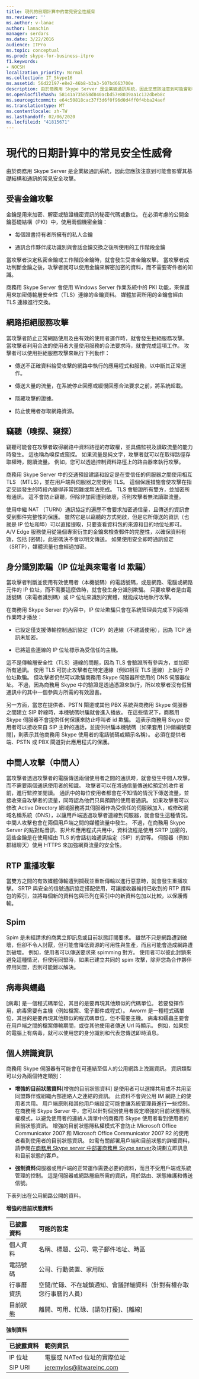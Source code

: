 ```yaml
---
title: 現代的日期計算中的常見安全性威脅
ms.reviewer: ''
ms.author: v-lanac
author: lanachin
manager: serdars
ms.date: 3/22/2016
audience: ITPro
ms.topic: conceptual
ms.prod: skype-for-business-itpro
f1.keywords:
- NOCSH
localization_priority: Normal
ms.collection: IT_Skype16
ms.assetid: 56d22197-e8e2-46b8-b3a3-507bd663700e
description: 由於商務用 Skype Server 是企業級通訊系統，因此您應該注意到可能會影響其基礎結構和通訊的常見安全攻擊。
ms.openlocfilehash: 58141a735858d840acbd57e8039aa1c132dbeb8c
ms.sourcegitcommit: e64c50818cac37f3d6f0f96d0d4ff0f4bba24aef
ms.translationtype: MT
ms.contentlocale: zh-TW
ms.lasthandoff: 02/06/2020
ms.locfileid: "41815671"
---
```

# <a name="common-security-threats-in-modern-day-computing"></a>現代的日期計算中的常見安全性威脅
 
由於商務用 Skype Server 是企業級通訊系統，因此您應該注意到可能會影響其基礎結構和通訊的常見安全攻擊。
  
## <a name="compromised-key-attack"></a>受害金鑰攻擊

金鑰是用來加密、解密或驗證機密資訊的秘密代碼或數位。 在必須考慮的公開金鑰基礎結構（PKI）中，使用兩個機密金鑰： 
  
- 每個證書持有者所擁有的私人金鑰
    
- 通訊合作夥伴成功識別與會話金鑰交換之後所使用的工作階段金鑰
    
當攻擊者決定私密金鑰或工作階段金鑰時，就會發生受害金鑰攻擊。 當攻擊者成功判斷金鑰之後，攻擊者就可以使用金鑰來解密加密的資料，而不需要寄件者的知識。
  
商務用 Skype Server 會使用 Windows Server 作業系統中的 PKI 功能，來保護用來加密傳輸層安全性（TLS）連線的金鑰資料。 媒體加密所用的金鑰會經由 TLS 連線進行交換。
  
## <a name="network-denial-of-service-attack"></a>網路拒絕服務攻擊

當攻擊者防止正常網路使用及由有效的使用者運作時，就會發生拒絕服務攻擊。 當攻擊者利用合法的使用者大量使用服務的合法要求時，就會完成這項工作。 攻擊者可以使用拒絕服務攻擊來執行下列動作：
  
- 傳送不正確資料給受攻擊的網路中執行的應用程式和服務，以中斷其正常運作。
    
- 傳送大量的流量，在系統停止回應或緩慢回應合法要求之前，將系統超載。
    
- 隱藏攻擊的證據。
    
- 防止使用者存取網路資源。
    
## <a name="eavesdropping-sniffing-snooping"></a>竊聽（嗅探、窺探）

竊聽可能會在攻擊者取得網路中資料路徑的存取權，並具備監視及讀取流量的能力時發生。 這也稱為嗅探或窺探。 如果流量是純文字，攻擊者就可以在取得路徑存取權時，閱讀流量。 例如，您可以透過控制資料路徑上的路由器來執行攻擊。 
  
商務用 Skype Server 中的交通預設建議和設定是在受信任的伺服器之間使用相互 TLS （MTLS），並在用戶端與伺服器之間使用 TLS。 這個保護措施會使攻擊在指定交談發生的時段內變得非常困難或無法完成。 TLS 會驗證所有雙方，並加密所有通訊。 這不會防止竊聽，但除非加密遭到破壞，否則攻擊者無法讀取流量。
  
使用中繼 NAT （TURN）通訊協定的遍歷不會要求加密通信量，且傳送的資訊會受到郵件完整性的保護。 雖然它是以竊聽的方式開啟，但是它所傳送的資訊（也就是 IP 位址和埠）可以直接提取，只要查看資料包的來源和目的地位址即可。 A/V Edge 服務使用從幾個專案衍生的金鑰來檢查郵件的完整性，以確保資料有效，包括 [密碼]，此密碼決不會以明文傳送。 如果使用安全即時通訊協定（SRTP），媒體流量也會經過加密。
  
## <a name="identity-spoofing-ip-address-and-caller-id-spoofing"></a>身分識別欺騙（IP 位址與來電者 Id 欺騙）

當攻擊者判斷並使用有效使用者（本機號碼）的電話號碼，或是網路、電腦或網路元件的 IP 位址，而不需要這麼做時，就會發生身分識別欺騙。 只要攻擊者是由電話號碼（來電者識別碼）或 IP 位址來識別的實體，就能成功地執行攻擊。

在商務用 Skype Server 的內容中，IP 位址欺騙只會在系統管理員完成下列兩項作業時才播放：
  
- 已設定僅支援傳輸控制通訊協定（TCP）的連線（不建議使用），因為 TCP 通訊未加密。
    
- 已將這些連線的 IP 位址標示為受信任的主機。
    
這不是傳輸層安全性（TLS）連線的問題，因為 TLS 會驗證所有參與方，並加密所有通訊。 使用 TLS 可防止攻擊者在特定連線（例如相互 TLS 連線）上執行 IP 位址欺騙。 但攻擊者仍然可以欺騙商務用 Skype 伺服器所使用的 DNS 伺服器位址。 不過，因為商務用 Skype 中的驗證是透過憑證來執行，所以攻擊者沒有假冒通訊中的其中一個參與方所需的有效證書。

另一方面，當您在提供者、PSTN 閘道或其他 PBX 系統與商務用 Skype 伺服器之間建立 SIP 幹線時，本機號碼哄騙就會進入播放。 在這些情況下，商務用 Skype 伺服器不會提供任何保護來防止呼叫者 id 欺騙。 這表示商務用 Skype 使用者可以接收來自 SIP 主幹的通話，並提供哄騙本機號碼（如果套用 [沖銷編號查閱]，則表示其他商務用 Skype 使用者的電話號碼或顯示名稱）。 必須在提供者端、PSTN 或 PBX 閘道對此應用程式的保護。
  
## <a name="man-in-the-middle-attack"></a>中間人攻擊（中間人）

當攻擊者透過攻擊者的電腦傳送兩個使用者之間的通訊時，就會發生中間人攻擊，而不需要兩個通訊使用者的知識。 攻擊者可以在將通信量傳送給預定的收件者前，進行監控並閱讀。 通訊中的每位使用者都會在不知情的情況下傳送流量，並接收來自攻擊者的流量，同時認為他們只與預期的使用者通訊。 如果攻擊者可以修改 Active Directory 網域服務將其伺服器作為受信任的伺服器加入，或修改網域名稱系統（DNS），以讓用戶端透過攻擊者連線到伺服器，就會發生這種情況。 中間人攻擊也會在兩個用戶端之間的媒體流量中發生。 不過，在商務用 Skype Server 的點對點音訊、影片和應用程式共用中，資料流程是使用 SRTP 加密的，這些金鑰是在使用經由 TLS 的會話初始通訊協定（SIP）的對等。 伺服器（例如群組聊天）使用 HTTPS 來加強網頁流量的安全性。
  
## <a name="rtp-replay-attack"></a>RTP 重播攻擊

當雙方之間的有效媒體傳輸遭到攔截並重新傳輸以進行惡意時，就會發生重播攻擊。 SRTP 與安全的信號通訊協定搭配使用，可讓接收器維持已收到的 RTP 資料包的索引，並將每個新的資料包與已列在索引中的新資料包加以比較，以保護傳輸。
  
## <a name="spim"></a>Spim

Spim 是未經請求的商業立即訊息或目前狀態訂閱要求。 雖然不只是網路遭到破壞，但卻不令人討厭，但可能會降低資源的可用性與生產，而且可能會造成網路遭到破壞。 例如，使用者可以傳送要求來 spimming 對方。 使用者可以彼此封鎖來避免這種情況，但使用同盟時，如果已建立共同的 spim 攻擊，除非您為合作夥伴停用同盟，否則可能難以解決。
  
## <a name="viruses-and-worms"></a>病毒與蠕蟲

[病毒] 是一個程式碼單位，其目的是要再現其他類似的代碼單位。 若要發揮作用，病毒需要有主機（例如檔案、電子郵件或程式）。 Aworm 是一種程式碼單位，其目的是要再現其他類似的程式碼單位，但不需要主機。 病毒和蠕蟲主要會在用戶端之間的檔案傳輸期間，或從其他使用者傳送 Url 時顯示。 例如，如果您的電腦上有病毒，就可以使用您的身分識別和代表您傳送即時消息。
  
## <a name="personally-identifiable-information"></a>個人辨識資訊

商務用 Skype 伺服器有可能會在可連結至個人的公用網路上洩漏資訊。 資訊類型可以分為兩個特定類別：
  
- **增強的目前狀態資料**[增強的目前狀態資料] 是使用者可以選擇共用或不共用至同盟夥伴或組織內部連絡人之連結的資訊。 此資料不會與公用 IM 網路上的使用者共用。 用戶端原則和其他用戶端設定可能會讓系統管理員進行一些控制。 在商務用 Skype Server 中，您可以針對個別使用者設定增強的目前狀態隱私權模式，以避免使用者的連絡人清單中的商務用 Skype 使用者看到使用者的目前狀態資訊。 增強的目前狀態隱私權模式不會防止 Microsoft Office Communicator 2007 和 Microsoft Office Communicator 2007 R2 的使用者看到使用者的目前狀態資訊。 如需有關部署用戶端和目前狀態的詳細資料，請參閱[在商務用 Skype server 中](../../plan-your-deployment/instant-messaging-and-presence.md)[部署商務用 Skype server](../../deploy/deploy-clients/deploy-clients.md)及規劃立即訊息和目前狀態的客戶。
    
- **強制資料**伺服器或用戶端的正常運作需要必要的資料，而且不受用戶端或系統管理的控制。 這是伺服器或網路層級所需的資訊，用於路由、狀態維護和傳送信號。
    
下表列出在公用網路公開的資料。
  
**增強的目前狀態資料**

|**已披露資料**|**可能的設定**|
|:-----|:-----|
|個人資料  <br/> |名稱、標題、公司、電子郵件地址、時區  <br/> |
|電話號碼  <br/> |公司、行動裝置、家用版  <br/> |
|行事曆資訊  <br/> |空閒/忙碌、不在城鎮通知、會議詳細資料（針對有權存取您行事曆的人員）  <br/> |
|目前狀態  <br/> |離開、可用、忙碌、[請勿打擾]、[離線]  <br/> |
   
**強制資料**


| **已披露資料** | **範例資訊**                            |
|:-------------------|:---------------------------------------------------|
| IP 位址  <br/>  | 電腦或 NATed 位址的實際位址  <br/> |
| SIP URI  <br/>     | jeremylos@litwareinc.com  <br/>                    |

